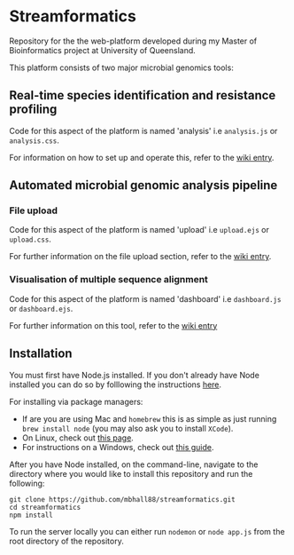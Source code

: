 # Streamformatics

Repository for the the web-platform developed during my Master of Bioinformatics project at University of Queensland.

This platform consists of two major microbial genomics tools: 

## Real-time species identification and resistance profiling

Code for this aspect of the platform is named 'analysis' i.e `analysis.js` or `analysis.css`.

For information on how to set up and operate this, refer to the [wiki entry](https://github.com/mbhall88/streamformatics/wiki/Real-time-species-identification-and-resistance-profiling).

## Automated microbial genomic analysis pipeline

### File upload

Code for this aspect of the platform is named 'upload' i.e `upload.ejs` or `upload.css`.

For further information on the file upload section, refer to the [wiki entry](https://github.com/mbhall88/streamformatics/wiki/MicroManage---file-upload).

### Visualisation of multiple sequence alignment

Code for this aspect of the platform is named 'dashboard' i.e `dashboard.js` or `dashboard.ejs`.

For further information on this tool, refer to the [wiki entry](https://github.com/mbhall88/streamformatics/wiki/MicroManage---multiple-sequence-alignment-visualisation)

## Installation

You must first have Node.js installed. If you don't already have Node installed you can do so by folllowing the instructions [here](https://nodejs.org/en/). 

For installing via package managers: 

* If are you are using Mac and `homebrew` this is as simple as just running `brew install node` (you may also ask you to install `XCode`). 
* On Linux, check out [this page](https://nodejs.org/en/download/package-manager/). 
* For instructions on a Windows, check out [this guide](http://blog.teamtreehouse.com/install-node-js-npm-windows).

After you have Node installed, on the command-line, navigate to the directory where you would like to install this repository and run the following:

```
git clone https://github.com/mbhall88/streamformatics.git
cd streamformatics
npm install
```

To run the server locally you can either run `nodemon` or `node app.js` from the root directory of the repository.
